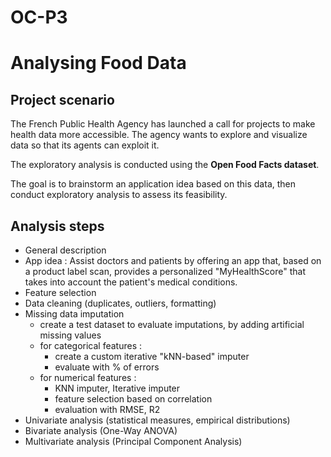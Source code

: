 # OC-P3
# Analysing Food Data

## Project scenario

The French Public Health Agency has launched a call for projects to make health data more accessible. The agency wants to explore and visualize data so that its agents can exploit it.

The exploratory analysis is conducted using the **Open Food Facts dataset**.

The goal is to brainstorm an application idea based on this data, then conduct exploratory analysis to assess its feasibility.

## Analysis steps

- General description
- App idea : Assist doctors and patients by offering an app that, based on a product label scan, provides a personalized "MyHealthScore" that takes into account the patient's medical conditions.
- Feature selection
- Data cleaning (duplicates, outliers, formatting)
- Missing data imputation
  - create a test dataset to evaluate imputations, by adding artificial missing values
  - for categorical features :
    - create a custom iterative "kNN-based" imputer
    - evaluate with % of errors
  - for numerical features :
    - KNN imputer, Iterative imputer
    - feature selection based on correlation
    - evaluation with RMSE, R2
- Univariate analysis (statistical measures, empirical distributions)
- Bivariate analysis (One-Way ANOVA)
- Multivariate analysis (Principal Component Analysis)
